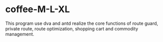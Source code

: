 # coffee-M-L-XL
This program use dva and antd realize the core functions of route guard, private route, route optimization, shopping cart and commodity management.
